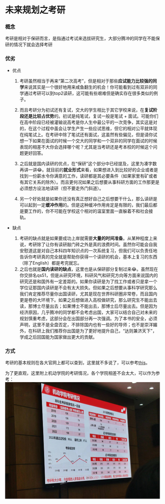 # 未来规划之考研

### 概念
考研是相对于保研而言，是指通过考试来选拔研究生，大部分腾冲的同学在不能保研的情况下就会选择考研

### 优劣
* 优点
  1. 考研虽然相当于再来“第二次高考”，但是相对于那些**应试能力比较强的同学**来说其实是一个很好地用来咸鱼翻生的机会！你可能看到过有双非的同学通过考研可以到top2读研，这可能有些艰难但是确实存在很多类似的例子。
  
  2. 而且考研分为初试还有复试，交大的学生相比于其它学校来说，在**复试阶段还是比较占优势**的。初试是纯笔试，复试一般是笔试 + 面试。可能你们在高中阶段已经被灌输说高考是你人生中最公平的一次竞争，其实这是对的，在这个过程中虽会让学生产生一些应试思维，但它的相对公平就体现在纯笔试上。在考研中除了笔试还有面试，这虽然有些偏见，但是请你试想一下如果在面试的时候一个交大的同学和一个双非的同学在面试的时候表现的相差不大你会选择哪个呢？尤其是当考研还是考本校的时候这个问题更好回答。
   
  3. 之后就是国内读研的优点，在“保研”这个部分中已经提及，这里为凑字数再讲一讲:joy:。就目前的**就业形式**来看，如果想进入到比较好的企业或者是找到一份薪水令你满意的工作，读研都是其必要条件（如果家里有矿或者有其它关系的除外）。而且更何况如果之后想要从事科研方面的工作那更是必须想方设法地读研（但不要走外门斜道）。
  
  4. 另一个好处就是如果你还没有真正想好自己之后想要干什么，那么读研是可以起到一定**缓冲作用**的。但是这种缓冲作用肯定是有限的，我们最后都是要工作的，你不可能在学校这个相对的温室里面一直躲着不和社会接轨。
     
* 缺点
  1. 考研的缺点就是如果要成功上岸就需要**大量的时间准备**。从某种程度上来说，考研除了让你有读研敲门砖之外是真的浪费时间。虽然你可能会自我安慰道这是对自己本科四年知识点的一次系统复习，但我们可以负责任地告诉你考研真的完全就是帮助你获得一个读研的机会，基本上复习的东西（除了English）都是考完就忘。
  2. 之后也就是**国内读研的缺点**，这里也是从保研部分复制过来:joy:。虽然现在你交排名qs51，但是从研究环境，科研风气和研究方向等方面来说国内的研究还是和国外有一定差距的。如果你读研是为了找工作或者只是拿一个学位证那国内读研是不会有太大损失。但如果之后想要从事科学研究那么我们肯定推荐尽量你出国读研，尤其是现在世界科研圈非常卷，而且国内更是卷的大环境下。如果之后想做进入高校做研究，那么研究生不能出去读，那博士尽量出去；如果博士不能出去，那博士后尽量出去。但是因为经济原因，几乎腾冲的同学都不会考虑出国，大家可以结合自己对未来的规划慎重考虑，这部分会在出国部分再一次强调。为了本书的安全，必须声明，这里不是全盘否定，不排除国内也有一些好的导师；也不是崇洋媚外，在科研上我们推荐你出国是为了更好地提升自己，“达则兼济天下”，学成之后回国能为国家做出更大的贡献。

### 方式
考研的基本规则在各大官网上都可以查到，这里就不多说了，可以参考[this](https://zhuanlan.zhihu.com/p/32588252)。

为了更直观，这里附上机动学院的考研情况，各个学院相差不会太大，可以作为参考：
![!\[Alt text\](%E6%9C%BA%E5%8A%A8%E8%80%83%E7%A0%94%E6%83%85%E5%86%B5.jpg)](appendix3.3-%E6%9C%BA%E5%8A%A8%E8%BF%91%E5%B9%B4%E8%80%83%E7%A0%94%E6%83%85%E5%86%B5.jpg)